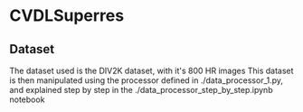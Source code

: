# CVDLSuperres

## Dataset
The dataset used is the DIV2K dataset, with it's 800 HR images
This dataset is then manipulated using the processor defined in ./data_processor_1.py, and explained step by step in the ./data_processor_step_by_step.ipynb notebook